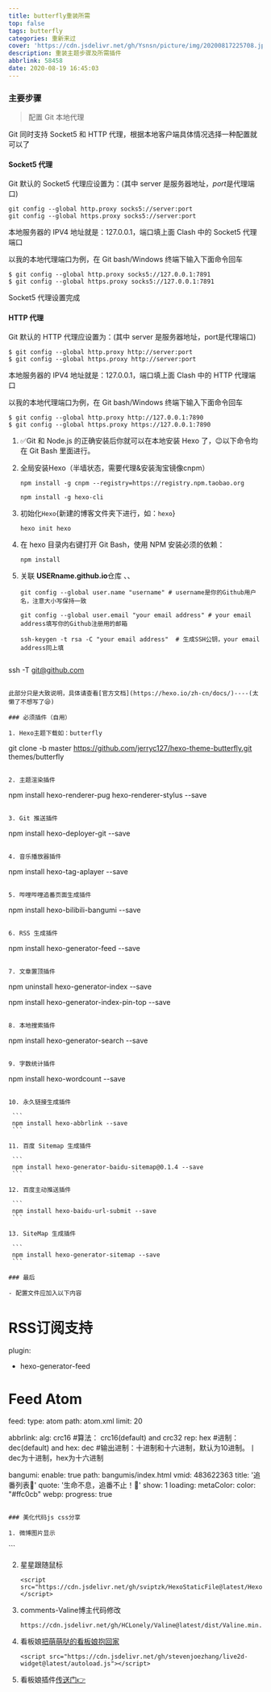 ```yaml
---
title: butterfly重装所需
top: false
tags: butterfly
categories: 重新来过
cover: 'https://cdn.jsdelivr.net/gh/Ysnsn/picture/img/20200817225708.jpg'
description: 重装主题步骤及所需插件
abbrlink: 58458
date: 2020-08-19 16:45:03
---
```



### 主要步骤

>配置 Git 本地代理

Git 同时支持 Socket5 和 HTTP 代理，根据本地客户端具体情况选择一种配置就可以了

#### Socket5 代理
Git 默认的 Socket5 代理应设置为：(其中 server 是服务器地址，*port*是代理端口)
````
git config --global http.proxy socks5://server:port
git config --global https.proxy socks5://server:port
````


本地服务器的 IPV4 地址就是：127.0.0.1，端口填上面 Clash 中的 Socket5 代理端口

以我的本地代理端口为例，在 Git bash/Windows 终端下输入下面命令回车
````
$ git config --global http.proxy socks5://127.0.0.1:7891
$ git config --global https.proxy socks5://127.0.0.1:7891

````
Socket5 代理设置完成

#### HTTP 代理
Git 默认的 HTTP 代理应设置为：(其中 server 是服务器地址，port是代理端口)
````
$ git config --global http.proxy http://server:port
$ git config --global https.proxy http://server:port
````
本地服务器的 IPV4 地址就是：127.0.0.1，端口填上面 Clash 中的 HTTP 代理端口

以我的本地代理端口为例，在 Git bash/Windows 终端下输入下面命令回车
````
$ git config --global http.proxy http://127.0.0.1:7890
$ git config --global https.proxy https://127.0.0.1:7890

````


1. ✅Git 和 Node.js 的正确安装后你就可以在本地安装 Hexo 了，😉以下命令均在 Git Bash 里面进行。

2. 全局安装Hexo（半墙状态，需要代理&安装淘宝镜像cnpm）

   ```
   npm install -g cnpm --registry=https://registry.npm.taobao.org
   
   npm install -g hexo-cli 
   ```

3. 初始化`Hexo`{新建的博客文件夹下进行，如：`hexo`}

   ```
   hexo init hexo
   ```

4. 在 hexo 目录内右键打开 Git Bash，使用 NPM 安装必须的依赖：

   ```
   npm install
   ```

5. 关联 **USERname.github.io**仓库 、、

   ```
   git config --global user.name "username" # username是你的Github用户名，注意大小写保持一致
   
   git config --global user.email "your email address" # your email address填写你的Github注册用的邮箱
   
   ssh-keygen -t rsa -C "your email address"  # 生成SSH公钥，your email address同上填
   
   ```
   
   ```
ssh -T git@github.com
   ```
   
   此部分只是大致说明，具体请查看[官方文档](https://hexo.io/zh-cn/docs/)----(太懒了不想写了😪)

### 必须插件（自用）

1. Hexo主题下载如：butterfly

   ```
   git clone -b master https://github.com/jerryc127/hexo-theme-butterfly.git themes/butterfly
   ```

2. 主题渲染插件

   ```
   npm install hexo-renderer-pug hexo-renderer-stylus --save
   ```

3. Git 推送插件

   ```
   npm install hexo-deployer-git --save
   ```

4. 音乐播放器插件

   ```
   npm install hexo-tag-aplayer --save
   ```

5. 哔哩哔哩追番页面生成插件 

   ```
   npm install hexo-bilibili-bangumi --save
   ```

6. RSS 生成插件

   ```
   npm install hexo-generator-feed --save
   ```

7. 文章置顶插件

   ```
   npm uninstall hexo-generator-index --save
   
   npm install hexo-generator-index-pin-top --save
   ```

8. 本地搜索插件

   ```
   npm install hexo-generator-search --save
   ```

9. 字数统计插件

   ```
   npm install hexo-wordcount --save
   ```

10. 永久链接生成插件

    ```
    npm install hexo-abbrlink --save
    ```

11. 百度 Sitemap 生成插件

    ```
    npm install hexo-generator-baidu-sitemap@0.1.4 --save
    ```

12. 百度主动推送插件

    ```
    npm install hexo-baidu-url-submit --save
    ```

13. SiteMap 生成插件

    ```
    npm install hexo-generator-sitemap --save
    ```

### 最后

- 配置文件应加入以下内容

```
# RSS订阅支持
plugin:
- hexo-generator-feed

# Feed Atom
feed:
type: atom
path: atom.xml
limit: 20

abbrlink: 
    alg: crc16 #算法： 
    crc16(default) and crc32 rep: hex #进制： dec(default) and hex: dec #输出进制：十进制和十六进制，默认为10进制。丨dec为十进制，hex为十六进制
    

bangumi:
  enable: true
  path: bangumis/index.html
  vmid: 483622363
  title: '追番列表👀'
  quote: '生命不息，追番不止！🛴'
  show: 1
  loading:
  metaColor:
  color: "#ffc0cb"
  webp:
  progress: true
```

### 美化代码js css分享

1. 微博图片显示

   ```
   <meta name="referrer" content="no-referrer" />
   ```

2. 星星跟随鼠标

   ```
   <script src="https://cdn.jsdelivr.net/gh/sviptzk/HexoStaticFile@latest/Hexo/js/mouse_snow.min.js"></script>
   ```

3. comments-Valine博主代码修改

   ```
   https://cdn.jsdelivr.net/gh/HCLonely/Valine@latest/dist/Valine.min.js
   ```

4. 看板娘[把萌萌哒的看板娘抱回家 ](https://github.com/stevenjoezhang/live2d-widget)

   ```
   <script src="https://cdn.jsdelivr.net/gh/stevenjoezhang/live2d-widget@latest/autoload.js"></script>
   ```

5. 看板娘插件[传送门👉](https://github.com/fghrsh/live2d_demo)

